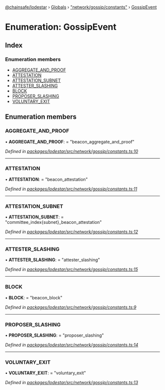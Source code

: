 [@chainsafe/lodestar](../README.md) › [Globals](../globals.md) › ["network/gossip/constants"](../modules/_network_gossip_constants_.md) › [GossipEvent](_network_gossip_constants_.gossipevent.md)

# Enumeration: GossipEvent

## Index

### Enumeration members

* [AGGREGATE_AND_PROOF](_network_gossip_constants_.gossipevent.md#aggregate_and_proof)
* [ATTESTATION](_network_gossip_constants_.gossipevent.md#attestation)
* [ATTESTATION_SUBNET](_network_gossip_constants_.gossipevent.md#attestation_subnet)
* [ATTESTER_SLASHING](_network_gossip_constants_.gossipevent.md#attester_slashing)
* [BLOCK](_network_gossip_constants_.gossipevent.md#block)
* [PROPOSER_SLASHING](_network_gossip_constants_.gossipevent.md#proposer_slashing)
* [VOLUNTARY_EXIT](_network_gossip_constants_.gossipevent.md#voluntary_exit)

## Enumeration members

###  AGGREGATE_AND_PROOF

• **AGGREGATE_AND_PROOF**: = "beacon_aggregate_and_proof"

*Defined in [packages/lodestar/src/network/gossip/constants.ts:10](https://github.com/ChainSafe/lodestar/blob/16dbdb2e2/packages/lodestar/src/network/gossip/constants.ts#L10)*

___

###  ATTESTATION

• **ATTESTATION**: = "beacon_attestation"

*Defined in [packages/lodestar/src/network/gossip/constants.ts:11](https://github.com/ChainSafe/lodestar/blob/16dbdb2e2/packages/lodestar/src/network/gossip/constants.ts#L11)*

___

###  ATTESTATION_SUBNET

• **ATTESTATION_SUBNET**: = "committee_index{subnet}_beacon_attestation"

*Defined in [packages/lodestar/src/network/gossip/constants.ts:12](https://github.com/ChainSafe/lodestar/blob/16dbdb2e2/packages/lodestar/src/network/gossip/constants.ts#L12)*

___

###  ATTESTER_SLASHING

• **ATTESTER_SLASHING**: = "attester_slashing"

*Defined in [packages/lodestar/src/network/gossip/constants.ts:15](https://github.com/ChainSafe/lodestar/blob/16dbdb2e2/packages/lodestar/src/network/gossip/constants.ts#L15)*

___

###  BLOCK

• **BLOCK**: = "beacon_block"

*Defined in [packages/lodestar/src/network/gossip/constants.ts:9](https://github.com/ChainSafe/lodestar/blob/16dbdb2e2/packages/lodestar/src/network/gossip/constants.ts#L9)*

___

###  PROPOSER_SLASHING

• **PROPOSER_SLASHING**: = "proposer_slashing"

*Defined in [packages/lodestar/src/network/gossip/constants.ts:14](https://github.com/ChainSafe/lodestar/blob/16dbdb2e2/packages/lodestar/src/network/gossip/constants.ts#L14)*

___

###  VOLUNTARY_EXIT

• **VOLUNTARY_EXIT**: = "voluntary_exit"

*Defined in [packages/lodestar/src/network/gossip/constants.ts:13](https://github.com/ChainSafe/lodestar/blob/16dbdb2e2/packages/lodestar/src/network/gossip/constants.ts#L13)*
